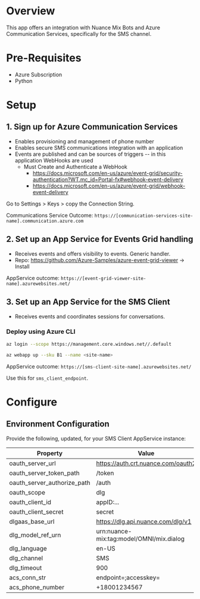 # Overview

This app offers an integration with Nuance Mix Bots and Azure Communication Services, specifically for the SMS channel.

# Pre-Requisites

* Azure Subscription
* Python

# Setup

## 1. Sign up for Azure Communication Services

* Enables provisioning and management of phone number
* Enables secure SMS communications integration with an application
* Events are published and can be sources of triggers -- in this application WebHooks are used
    * Must Create and Authenticate a WebHook
        * https://docs.microsoft.com/en-us/azure/event-grid/security-authentication?WT.mc_id=Portal-fx#webhook-event-delivery
        * https://docs.microsoft.com/en-us/azure/event-grid/webhook-event-delivery

Go to Settings > Keys > copy the Connection String.

Communications Service Outcome: `https://[communication-services-site-name].communication.azure.com`

## 2. Set up an App Service for Events Grid handling

* Receives events and offers visibility to events. Generic handler.
* Repo: https://github.com/Azure-Samples/azure-event-grid-viewer -> Install

AppService outcome: `https://[event-grid-viewer-site-name].azurewebsites.net/`

## 3. Set up an App Service for the SMS Client

* Receives events and coordinates sessions for conversations.

### Deploy using Azure CLI

```bash
az login --scope https://management.core.windows.net//.default
```

```bash
az webapp up --sku B1 --name <site-name>
```

AppService outcome: `https://[sms-client-site-name].azurewebsites.net/`

Use this for `sms_client_endpoint`.

# Configure

## Environment Configuration

Provide the following, updated, for your SMS Client AppService instance:

| Property | Value |
| -------- | ----- |
| oauth_server_url | https://auth.crt.nuance.com/oauth2 |
| oauth_server_token_path | /token |
| oauth_server_authorize_path | /auth |
| oauth_scope | dlg |
| oauth_client_id | appID:... |
| oauth_client_secret | secret |
| dlgaas_base_url | https://dlg.api.nuance.com/dlg/v1 |
| dlg_model_ref_urn | urn:nuance-mix:tag:model/OMNI/mix.dialog |
| dlg_language | en-US |
| dlg_channel | SMS |
| dlg_timeout | 900 |
| acs_conn_str | endpoint=<URL>;accesskey=<KEY> |
| acs_phone_number | +18001234567 |
